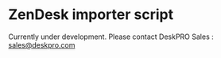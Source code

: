 ZenDesk importer script
=======================

Currently under development. Please contact DeskPRO Sales : sales@deskpro.com
